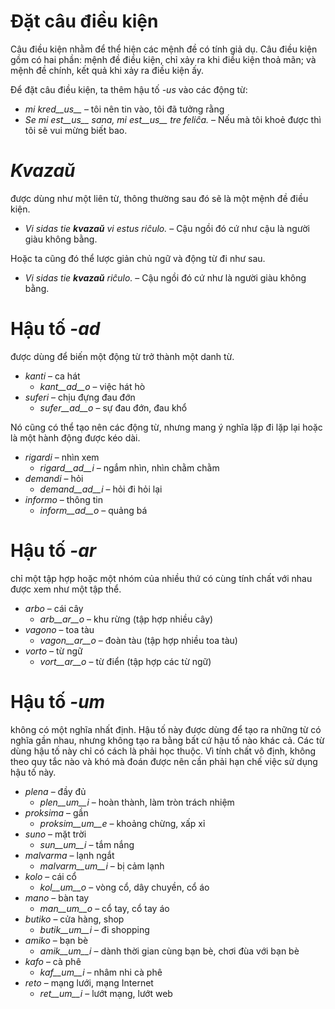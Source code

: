 # Đặt câu điều kiện

Câu điều kiện nhằm để thể hiện các mệnh đề có tính giả dụ. Câu điều kiện gồm có hai phần: mệnh đề điều kiện, chỉ xảy ra khi điều kiện thoả mãn; và mệnh đề chính, kết quả khi xảy ra điều kiện ấy.

Để đặt câu điều kiện, ta thêm hậu tố *-us* vào các động từ:

- *mi kred__us__* – tôi nên tin vào, tôi đã tưởng rằng
- *Se mi est__us__ sana, mi est__us__ tre feliĉa.* – Nếu mà tôi khoẻ được thì tôi sẽ vui mừng biết bao.

# *Kvazaŭ*

được dùng như một liên từ, thông thường sau đó sẽ là một mệnh đề điều kiện.

- *Vi sidas tie __kvazaŭ__ vi estus riĉulo.* – Cậu ngồi đó cứ như cậu là người giàu không bằng.

Hoặc ta cũng đó thể lược giản chủ ngữ và động từ đi như sau.

- *Vi sidas tie __kvazaŭ__ riĉulo.* – Cậu ngồi đó cứ như là người giàu không bằng.
 
# Hậu tố *-ad*

được dùng để biến một động từ trở thành một danh từ.

- *kanti* – ca hát
  - *kant__ad__o* – việc hát hò
- *suferi* – chịu đựng đau đớn
	- *sufer__ad__o* – sự đau đớn, đau khổ

Nó cũng có thể tạo nên các động từ, nhưng mang ý nghĩa lặp đi lặp lại hoặc là một hành động được kéo dài.

- *rigardi* – nhìn xem
  - *rigard__ad__i* – ngắm nhìn, nhìn chằm chằm
- *demandi* – hỏi
	- *demand__ad__i* – hỏi đi hỏi lại
- *informo* – thông tin
	- *inform__ad__o* – quảng bá


# Hậu tố *-ar*

chỉ một tập hợp hoặc một nhóm của nhiều thứ có cùng tính chất với nhau được xem như một tập thể.

- *arbo* – cái cây
	- *arb__ar__o* – khu rừng (tập hợp nhiều cây)
- *vagono* – toa tàu
	- *vagon__ar__o* – đoàn tàu (tập hợp nhiều toa tàu)
- *vorto* – từ ngữ
	- *vort__ar__o* – từ điển (tập hợp các từ ngữ)
 

# Hậu tố *-um*

không có một nghĩa nhất định. Hậu tố này được dùng để tạo ra những từ có nghĩa gần nhau, nhưng không tạo ra bằng bất cứ hậu tố nào khác cả. Các từ dùng hậu tố này chỉ có cách là phải học thuộc. Vì tính chất vô định, không theo quy tắc nào và khó mà đoán được nên cần phải hạn chế việc sử dụng hậu tố này.

- *plena* – đầy đủ
  -  *plen__um__i* – hoàn thành, làm tròn trách nhiệm
- *proksima* – gần
  -  *proksim__um__e* – khoảng chừng, xấp xỉ
- *suno* – mặt trời
	- *sun__um__i* – tắm nắng
- *malvarma* – lạnh ngắt
	- *malvarm__um__i* – bị cảm lạnh
- *kolo* – cái cổ
	- *kol__um__o* – vòng cổ, dây chuyền, cổ áo
- *mano* – bàn tay
	- *man__um__o* – cổ tay, cổ tay áo
- *butiko* – cửa hàng, shop
	- *butik__um__i* – đi shopping
- *amiko* – bạn bè
	- *amik__um__i* – dành thời gian cùng bạn bè, chơi đùa với bạn bè
- *kafo* – cà phê
	- *kaf__um__i* – nhâm nhi cà phê
- *reto* – mạng lưới, mạng Internet
	- *ret__um__i* – lướt mạng, lướt web

